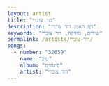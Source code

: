 ```yaml
---
layout: artist
title: "דוד צוברי"
description: "דף האמן דוד צוברי"
keywords: "שירים, מוזיקה, דוד צוברי"
permalink: /artists/דוד-צוברי/
songs:
  - number: "32659"
    name: "טוב"
    album: "סינגלים"
    artist: "דוד צוברי"
---
```

